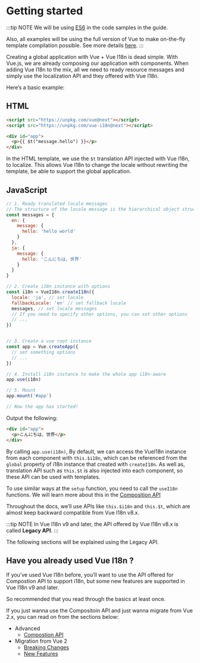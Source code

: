 # Getting started

:::tip NOTE
We will be using [ES6](https://github.com/lukehoban/es6features) in the code samples in the guide.

Also, all examples will be using the full version of Vue to make on-the-fly template compilation possible. See more details [here](https://v3.vuejs.org/guide/installation.html#runtime-compiler-vs-runtime-only).
:::

Creating a global application with Vue + Vue I18n is dead simple. With Vue.js, we are already composing our application with components. When adding Vue I18n to the mix, all we need to ready resource messages and simply use the localization API and they offered with Vue I18n.

Here’s a basic example:

## HTML

```html
<script src="https://unpkg.com/vue@next"></script>
<script src="https://unpkg.com/vue-i18n@next"></script>

<div id="app">
  <p>{{ $t("message.hello") }}</p>
</div>
```

In the HTML template, we use the `$t` translation API injected with Vue I18n, to localize. This allows Vue I18n to change the locale without rewriting the template, be able to support the global application.

## JavaScript

```js
// 1. Ready translated locale messages
// The structure of the locale message is the hierarchical object structure with each locale as the top property
const messages = {
  en: {
    message: {
      hello: 'hello world'
    }
  },
  ja: {
    message: {
      hello: 'こんにちは、世界'
    }
  }
}

// 2. Create i18n instance with options
const i18n = VueI18n.createI18n({
  locale: 'ja', // set locale
  fallbackLocale: 'en' // set fallback locale
  messages, // set locale messages
  // If you need to specify other options, you can set other options
  // ...
})


// 3. Create a vue root instance
const app = Vue.createApp({
  // set something options
  // ...
})

// 4. Install i18n instance to make the whole app i18n-aware
app.use(i18n)

// 5. Mount
app.mount('#app')

// Now the app has started!
```

Output the following:

```html
<div id="app">
  <p>こんにちは、世界</p>
</div>
```

By calling `app.use(i18n)`, By default, we can access the VueI18n instance from each component with `this.$i18n`, which can be referenced from the `global` property of i18n instance that created with `createI18n`. As well as, translation API such as `this.$t` is also injected into each component, so these API can be used with templates.

To use similar ways at the `setup` function, you need to call the `useI18n` functions. We will learn more about this in the [Composition API](https://v3.vuejs.org/guide/composition-api-introduction.html)

Throughout the docs, we’ll use APIs like `this.$i18n` and `this.$t`, which are almost keep backward compatible from Vue I18n v8.x.

:::tip NOTE
In Vue I18n v9 and later, the API offered by Vue I18n v8.x is called **Legacy API**.
:::

The following sections will be explained using the Legacy API.

## Have you already used Vue I18n ?

If you’ve used Vue I18n before, you’ll want to use the API offered for Compostion API to support i18n, but some new features are supported in Vue I18n v9 and later.

So recommended that you read through the basics at least once.

If you just wanna use the Compositoin API and just wanna migrate from Vue 2.x, you can read on from the sections below:

- Advanced
  - [Compostion API](../advanced/composition)
- Migration from Vue 2
  - [Breaking Changes](../migration/breaking)
  - [New Features](../migration/features)
